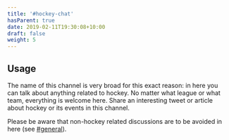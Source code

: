 ```yaml
---
title: '#hockey-chat'
hasParent: true
date: 2019-02-11T19:30:08+10:00
draft: false
weight: 5
---
```


## Usage

The name of this channel is very broad for this exact reason: in here you can talk about anything related to hockey. No matter what league or what team, everything is welcome here. Share an interesting tweet or article about hockey or its events in this channel.

Please be aware that non-hockey related discussions are to be avoided in here (see [#general](../general)).